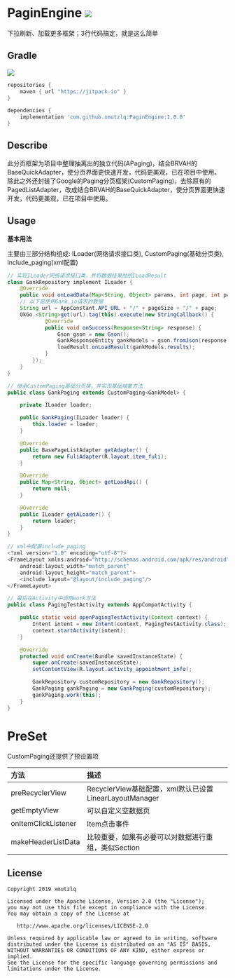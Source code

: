 # PaginEngine  [![](https://jitpack.io/v/xmutzlq/PaginEngine.svg)](https://jitpack.io/#xmutzlq/PaginEngine)
下拉刷新、加载更多框架；3行代码搞定，就是这么简单
## Gradle

[![](https://jitpack.io/v/xmutzlq/PaginEngine.svg)](https://jitpack.io/#xmutzlq/PaginEngine)

``` groovy
repositories { 
    maven { url "https://jitpack.io" }
} 

dependencies {
    implementation 'com.github.xmutzlq:PaginEngine:1.0.0'
}
```

## Describe
此分页框架为项目中整理抽离出的独立代码(APaging)，结合BRVAH的BaseQuickAdapter，使分页界面更快速开发，代码更美观，已在项目中使用。
除此之外还封装了Google的Paging分页框架(CustomPaging)，去除原有的PagedListAdapter，改成结合BRVAH的BaseQuickAdapter，使分页界面更快速开发，代码更美观，已在项目中使用。

## Usage
  

**基本用法**

主要由三部分结构组成: ILoader(网络请求接口类), CustomPaging(基础分页类), include_paging(xml配置)

``` java
// 实现ILoader网络请求接口类，并将数据结果抛给ILoadResult
class GankRepository implement ILoader {
    @Override
    public void onLoadData(Map<String, Object> params, int page, int pageSize, ILoadResult loadResult) {
    // 以下是使用Gank.io请求的数据
    String url = AppConstant.API_URL + "/" + pageSize + "/" + page;
    OkGo.<String>get(url).tag(this).execute(new StringCallback() {
            @Override
            public void onSuccess(Response<String> response) {
                Gson gson = new Gson();
                GankResponseEntity gankModels = gson.fromJson(response.body(), GankResponseEntity.class);
                loadResult.onLoadResult(gankModels.results);
            }
        });
    }
}
``` 

``` java
// 继承CustomPaging基础分页类，并实现基础抽象方法
public class GankPaging extends CustomPaging<GankModel> {

    private ILoader loader;

    public GankPaging(ILoader loader) {
        this.loader = loader;
    }

    @Override
    public BasePageListAdapter getAdapter() {
        return new FuliAdapter(R.layout.item_fuli);
    }

    @Override
    public Map<String, Object> getLoadApi() {
        return null;
    }

    @Override
    public ILoader getALoader() {
        return loader;
    }
}
```

``` java 
// xml中配置include_paging
<?xml version="1.0" encoding="utf-8"?>
<FrameLayout xmlns:android="http://schemas.android.com/apk/res/android"
    android:layout_width="match_parent"
    android:layout_height="match_parent">
    <include layout="@layout/include_paging"/>
</FrameLayout>
```

``` java 
// 最后在Activity中调用work方法
public class PagingTestActivity extends AppCompatActivity {

    public static void openPagingTestActivity(Context context) {
        Intent intent = new Intent(context, PagingTestActivity.class);
        context.startActivity(intent);
    }

    @Override
    protected void onCreate(Bundle savedInstanceState) {
        super.onCreate(savedInstanceState);
        setContentView(R.layout.activity_appointment_info);

        GankRepository customRepository = new GankRepository();
        GankPaging gankPaging = new GankPaging(customRepository);
        gankPaging.work(this);
    }
}
```

# PreSet
CustomPaging还提供了预设置项

| 方法 | 描述 |
|:---|:---|
| preRecyclerView | RecyclerView基础配置，xml默认已设置LinearLayoutManager |
| getEmptyView | 可以自定义空数据页 |
| onItemClickListener | Item点击事件 |
| makeHeaderListData | 比较重要，如果有必要可以对数据进行重组，类似Section |

## License

```
Copyright 2019 xmutzlq

Licensed under the Apache License, Version 2.0 (the "License");
you may not use this file except in compliance with the License.
You may obtain a copy of the License at

   http://www.apache.org/licenses/LICENSE-2.0

Unless required by applicable law or agreed to in writing, software
distributed under the License is distributed on an "AS IS" BASIS,
WITHOUT WARRANTIES OR CONDITIONS OF ANY KIND, either express or implied.
See the License for the specific language governing permissions and
limitations under the License.
```
